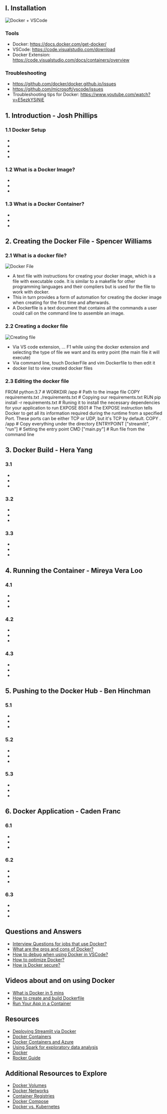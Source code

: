 ## I. Installation

![Docker + VSCode](https://user-images.githubusercontent.com/59627216/159537585-d0b008e7-e9c6-4faf-9700-26fd5642f491.png)


### Tools
- Docker: https://docs.docker.com/get-docker/
- VSCode: https://code.visualstudio.com/download
- Docker Extension: https://code.visualstudio.com/docs/containers/overview

### Troubleshooting
- https://github.com/docker/docker.github.io/issues
- https://github.com/microsoft/vscode/issues
- Troubleshooting tips for Docker: https://www.youtube.com/watch?v=E5ezkYSiNiE

## 1. Introduction - Josh Phillips

### 1.1 Docker Setup

- 
-
-
-

### 1.2 What is a Docker Image?

-
-
-

### 1.3 What is a Docker Container?

-
-
-

## 2. Creating the Docker File - Spencer Williams

### 2.1 What is a docker file?

![Docker File](https://user-images.githubusercontent.com/59627216/159536551-599e8e2a-f4e5-4a3d-8d49-42ede1d9a365.png)


- A text file with instructions for creating your docker image, which is a file with executable code. It is similar to a makefile for other programming languages and  their compliers but is used for the file to work with docker. 
- This in turn provides a form of automation for creating the docker image when creating for the first time and afterwards.
- A Dockerfile is a text document that contains all the commands a user could call on the command line to assemble an image.

### 2.2 Creating a docker file

![Creating file](https://user-images.githubusercontent.com/59627216/159536991-19afc878-0b4e-43cd-9df4-f25f1b17aaf1.gif)


- Via VS code extension, ... F1 while using the docker extension and selecting the type of file we want and its entry point (the main file it will execute)
- Via command line, touch DockerFile and vim Dockerfile to then edit it 
- docker list to view created docker files

### 2.3 Editing the docker file

FROM python:3.7 #
WORKDIR /app # Path to the image file
COPY requirements.txt ./requirements.txt # Copying our requirements.txt
RUN pip install -r requirements.txt # Runing it to install the necessary dependencies for your application to run
EXPOSE 8501 # The EXPOSE instruction tells Docker to get all its information required during the runtime from a specified Port. These ports can be either TCP or UDP, but it's TCP by default.
COPY . /app # Copy everything under the directory
ENTRYPOINT ["streamlit", "run"] # Setting the entry point
CMD ["main.py"] # Run file from the command line

## 3. Docker Build - Hera Yang

### 3.1

-
-
-

### 3.2

-
-
-

### 3.3

-
-
-

## 4. Running the Container - Mireya Vera Loo

### 4.1

-
-
-

### 4.2

-
-
-

### 4.3

-
-
-

## 5. Pushing to the Docker Hub - Ben Hinchman 

### 5.1

-
-
-

### 5.2

-
-
-

### 5.3

-
-
-

## 6. Docker Application - Caden Franc

### 6.1

-
-
-

### 6.2

-
-
-

### 6.3

-
-
-

## Questions and Answers

- [Interview Questions for jobs that use Docker?](https://hackr.io/blog/docker-interview-questions)
- [What are the pros and cons of Docker?](https://blog.iron.io/docker-containers-the-pros-and-cons-of-docker/)
- [How to debug when using Docker in VSCode?](https://code.visualstudio.com/docs/containers/debug-common)
- [How to optimize Docker?](https://circleci.com/blog/tips-for-optimizing-docker-builds/)
- [How is Docker secure?](https://docs.docker.com/engine/security/#:~:text=Conclusions,or%20another%20appropriate%20hardening%20system.)

## Videos about and on using Docker

- [What is Docker in 5 mins](https://www.youtube.com/watch?v=_dfLOzuIg2o)
- [How to create and build Dockerfile](https://www.youtube.com/watch?v=LQjaJINkQXY)
- [Run Your App in a Container](https://www.youtube.com/watch?v=jtBVppyfDbE)

## Resources
- [Deploying Streamlit via Docker](https://www.section.io/engineering-education/how-to-deploy-streamlit-app-with-docker/)
- [Docker Containers](https://www.docker.com/resources/what-container/)
- [Docker Containers and Azure](https://github.com/BYUI451/cloud_guide/blob/main/azure.md) 
- [Using Spark for exploratory data analysis](https://github.com/BYUI451/spark_guide)
- [Docker](https://github.com/BYUI451/docker_guide)
- [Rocker Guide](https://github.com/BYUI451/rocker_guide)

## Additional Resources to Explore

- [Docker Volumes](https://docs.docker.com/storage/volumes/)
- [Docker Networks](https://docs.docker.com/network/)
- [Container Registries](https://docs.docker.com/registry/)
- [Docker Compose](https://docs.docker.com/compose/) 
- [Docker vs. Kubernetes](https://semaphoreci.com/blog/kubernetes-vs-docker)



